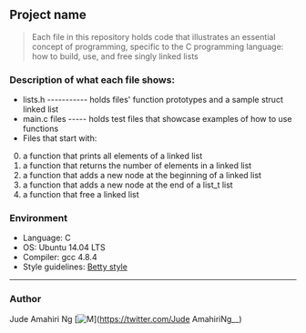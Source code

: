## Project name
> Each file in this repository holds code that illustrates an essential concept of programming,
> specific to the C programming language:
> how to build, use, and free singly linked lists

### Description of what each file shows:
* lists.h ----------- holds files' function prototypes and a sample struct linked list
* main.c files ----- holds test files that showcase examples of how to use functions
* Files that start with:
0. a function that prints all elements of a linked list
1. a function that returns the number of elements in a linked list
2. a function that adds a new node at the beginning of a linked list
3. a function that adds a new node at the end of a list_t list
4. a function that free a linked list

### Environment
* Language: C
* OS: Ubuntu 14.04 LTS
* Compiler: gcc 4.8.4
* Style guidelines: [Betty style](https://github.com/holbertonschool/Betty/wiki)

---
### Author
Jude Amahiri Ng [![M](https://upload.wikimedia.org/wikipedia/fr/thumb/c/c8/Twitter_Bird.svg/30px-Twitter_Bird.svg.png)](https://twitter.com/Jude AmahiriNg__)
